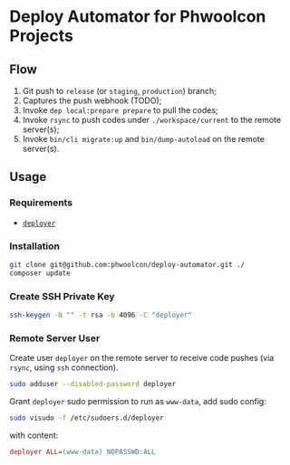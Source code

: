 # Deploy Automator for Phwoolcon Projects

## Flow
1. Git push to `release` (or `staging`, `production`) branch;
1. Captures the push webhook (TODO);
1. Invoke `dep local:prepare prepare` to pull the codes;
1. Invoke `rsync` to push codes under `./workspace/current` to the remote server(s);
1. Invoke `bin/cli migrate:up` and `bin/dump-autoload` on the remote server(s).

## Usage

### Requirements
* [`deployer`](https://github.com/deployphp/deployer)

### Installation
```bash
git clone git@github.com:phwoolcon/deploy-automator.git ./
composer update
```

### Create SSH Private Key
```bash
ssh-keygen -N "" -t rsa -b 4096 -C "deployer"
```

### Remote Server User
Create user `deployer` on the remote server to receive code pushes (via `rsync`, using `ssh` connection).

```bash
sudo adduser --disabled-password deployer
```
Grant `deployer` sudo permission to run as `www-data`, add sudo config:
```bash
sudo visudo -f /etc/sudoers.d/deployer
```
with content:
```ini
deployer ALL=(www-data) NOPASSWD:ALL
```
